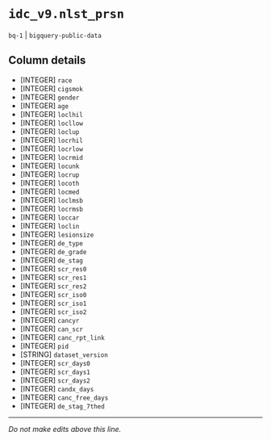 # `idc_v9.nlst_prsn`
`bq-1` | `bigquery-public-data`

## Column details
* [INTEGER]   `race`
* [INTEGER]   `cigsmok`
* [INTEGER]   `gender`
* [INTEGER]   `age`
* [INTEGER]   `loclhil`
* [INTEGER]   `locllow`
* [INTEGER]   `loclup`
* [INTEGER]   `locrhil`
* [INTEGER]   `locrlow`
* [INTEGER]   `locrmid`
* [INTEGER]   `locunk`
* [INTEGER]   `locrup`
* [INTEGER]   `locoth`
* [INTEGER]   `locmed`
* [INTEGER]   `loclmsb`
* [INTEGER]   `locrmsb`
* [INTEGER]   `loccar`
* [INTEGER]   `loclin`
* [INTEGER]   `lesionsize`
* [INTEGER]   `de_type`
* [INTEGER]   `de_grade`
* [INTEGER]   `de_stag`
* [INTEGER]   `scr_res0`
* [INTEGER]   `scr_res1`
* [INTEGER]   `scr_res2`
* [INTEGER]   `scr_iso0`
* [INTEGER]   `scr_iso1`
* [INTEGER]   `scr_iso2`
* [INTEGER]   `cancyr`
* [INTEGER]   `can_scr`
* [INTEGER]   `canc_rpt_link`
* [INTEGER]   `pid`
* [STRING]    `dataset_version`
* [INTEGER]   `scr_days0`
* [INTEGER]   `scr_days1`
* [INTEGER]   `scr_days2`
* [INTEGER]   `candx_days`
* [INTEGER]   `canc_free_days`
* [INTEGER]   `de_stag_7thed`

-------------------------------------------------------------------------------
*Do not make edits above this line.*
